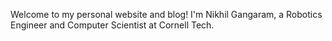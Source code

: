 Welcome to my personal website and blog! I'm Nikhil Gangaram, a Robotics Engineer and Computer Scientist at Cornell Tech.